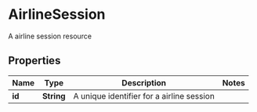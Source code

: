 

# AirlineSession

A airline session resource

## Properties

| Name | Type | Description | Notes |
|------------ | ------------- | ------------- | -------------|
|**id** | **String** | A unique identifier for a airline session |  |




